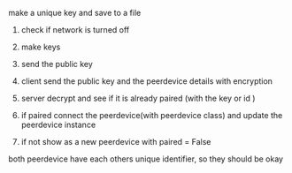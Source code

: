 make a unique key and save to a file

1. check if network is turned off
2. make keys

3. send the public key
4. client send the public key and the peerdevice details with encryption
5. server decrypt and see if it is already paired (with the key or id )
6. if paired connect the peerdevice(with peerdevice class) and update the peerdevice instance
7. if not show as a new peerdevice with paired = False

both peerdevice have each others unique identifier, so they should be okay
